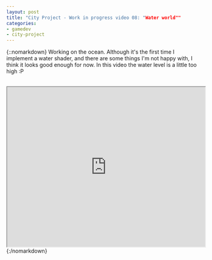 ```yaml
---
layout: post
title: "City Project - Work in progress video 08: "Water world""
categories:
- gamedev
- city-project
---
```


{::nomarkdown}
Working on the ocean. Although it's the first time I implement a water shader, and there are some things I'm not happy with, I think it looks good enough for now. In this video the water level is a little too high :P<br /><br /><div style="text-align: center;"><iframe height="420" src="http://www.youtube.com/embed/CEF83CY4NmQ" width="520"></iframe></div>
{:/nomarkdown}